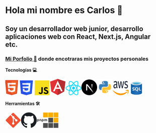 # Hola mi nombre es Carlos 👋

## Soy un desarrollador web junior, desarrollo aplicaciones web con React, Next.js, Angular etc.
 
### [Mi Porfolio 📁](carlos-portafolio.vercel.app) donde encotraras mis proyectos personales 
 
**Tecnologías 💻**

<img src="img/HTML5_logo.svg" alt="HTML5" width="42"><img src="img/CSS3_logo.svg" alt="CSS" width="50"><img src="img/JavaScript-logo.svg" alt="javaScript" width="50"><img src="img/angular.svg" alt="angular" width="50"><img src="img/react.svg" alt="react" width="50"><img src="img/N-js.svg" alt="next.js" width="50"><img src="img/Python-logo.svg" alt="python" width="50"><img src="img/AWS.svg" alt="AWS" width="50" height="45"><img src="img/SQL.svg" alt="SQL icon" width="50" height="45">

**Herramientas 🛠️**

<img src="img/Git_icon.svg" alt="git" width="50"><img src="img/github.svg" alt="github" width="50"><img src="img/pnpm.svg" alt="pnpm icon" width="70">
<!--
**carlos1297/carlos1297** is a ✨ _special_ ✨ repository because its `README.md` (this file) appears on your GitHub profile.

Here are some ideas to get you started:

- 🔭 I’m currently working on ...
- 🌱 I’m currently learning ...
- 👯 I’m looking to collaborate on ...
- 🤔 I’m looking for help with ...
- 💬 Ask me about ...
- 📫 How to reach me: ...
- 😄 Pronouns: ...
- ⚡ Fun fact: ...
-->
